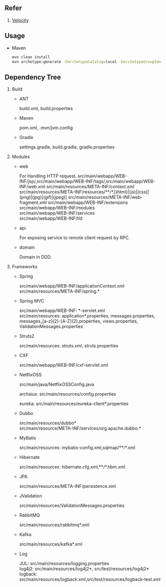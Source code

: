 ## Refer
1. [Velocity](http://velocity.apache.org/engine/devel/user-guide.html)

## Usage

- Maven

   ```sh
   mvn clean install
   mvn archetype:generate -DarchetypeCatalog=local -DarchetypeGroupId=ml.iamwhatiam.archetype -DarchetypeArtifactId=temp -DarchetypeVersion=1.0-SNAPSHOT
   ```

## Dependency Tree

1. Build

   + ANT

     build.xml, build.properties

   + Maven

     pom.xml, .mvn/jvm.config

   + Gradle

     settings.gradle, build.gradle, gradle.properties  

2. Modules

   + web

     For Handling HTTP request.
     src/main/webapp/WEB-INF/jsp/,src/main/webapp/WEB-INF/tags/,src/main/webapp/WEB-INF/web.xml
     src/main/resources/META-INF/context.xml
     src/main/resources/META-INF/resources/**/\*.[(html)|(js)|(css)|(png)|(jpg)|(gif)|(jpeg)]
     src/main/resources/META-INF/web-fragment.xml
     src/main/webapp/WEB-INF/extensions   
     src/main/webapp/WEB-INF/modules   
     src/main/webapp/WEB-INF/services   
     src/main/webapp/WEB-INF/tld   
   
   + api

     For exposing service to remote client request by RPC.
   
   + domain
 
      Domain in DDD.

3. Frameworks

   + Spring
   
     src/main/webapp/WEB-INF/applicationContext.xml
     src/main/resources/META-INF/spring.*

   + Spring MVC

     src/main/webapp/WEB-INF:
     \*-servlet.xml  
     src/main/resources:
     application*.properties, messages.properties, messages_[a-z]{2}-[A-Z]{2}.properties, views.properties, ValidationMessages.properties
    
   + Struts2

     src/main/resources:
     struts.xml, struts.properties

   + CXF

     src/main/webapp/WEB-INF/cxf-servlet.xml
     
   + NetflixOSS
   
     src/main/java/NetflixOSSConfig.java
   
     archaius: src/main/resources/config.properties
    
     eureka: src/main/resources/eureka-client*.properties

   + Dubbo

     src/main/resources/dubbo*  
     src/main/resource/META-INF/services/org.apache.dubbo.*

   + MyBatis

     src/main/resources:
     mybatis-config.xml,sqlmap/**/\*.xml

   + Hibernate

     src/main/resources:
     hibernate.cfg.xml,**/\*.hbm.xml
     
   + JPA
   
     src/main/resources/META-INF/persistence.xml        

   + JValidation

     src/main/resources/ValidationMessages.properties
     
   + RabbitMQ
   
     src/main/resources/rabbitmq*.xml
     
   + Kafka
   
     src/main/resources/kafka*.xml

   + Log

     JUL: src/main/resources/logging.properties   
     log4j2: src/main/resources/log4j2*, src/test/resources/log4j2*   
     logback: src/main/resources/logback.xml,src/test/resources/logback-test.xml    
